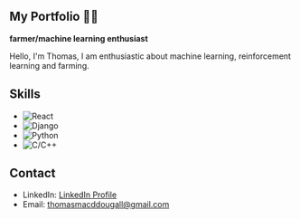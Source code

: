 ## My Portfolio 👨‍🌾

**farmer/machine learning enthusiast**

Hello, I'm Thomas, I am enthusiastic about machine learning, reinforcement learning and farming. 

## Skills

- ![React](https://img.shields.io/badge/React-20232A?style=for-the-badge&logo=react&logoColor=61DAFB) 
- ![Django](https://img.shields.io/badge/Django-092E20?style=for-the-badge&logo=django&logoColor=green)
- ![Python](https://img.shields.io/badge/Python-3776AB?style=for-the-badge&logo=python&logoColor=white)
- ![C/C++](https://img.shields.io/badge/C%2FC%2B%2B-00599C?style=for-the-badge&logo=c%2B%2B&logoColor=white)

## Contact

- LinkedIn: [LinkedIn Profile](https://linkedin.com/in/thomas-macdougall-a29703188/)
- Email: thomasmacddougall@gmail.com


